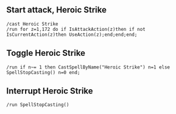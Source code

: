## Start attack, Heroic Strike
```
/cast Heroic Strike
/run for z=1,172 do if IsAttackAction(z)then if not IsCurrentAction(z)then UseAction(z);end;end;end;
```

## Toggle Heroic Strike
```
/run if n~= 1 then CastSpellByName("Heroic Strike") n=1 else SpellStopCasting() n=0 end;
```


## Interrupt Heroic Strike
```
/run SpellStopCasting()
```